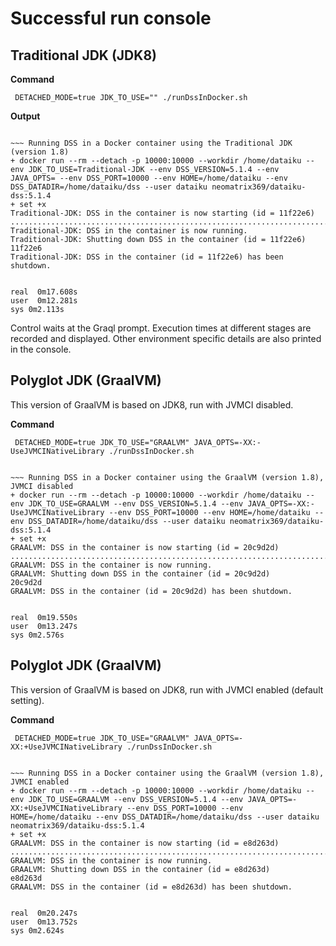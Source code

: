# Successful run console

## Traditional JDK (JDK8)

**Command**
```
 DETACHED_MODE=true JDK_TO_USE="" ./runDssInDocker.sh
```

**Output**

```

~~~ Running DSS in a Docker container using the Traditional JDK (version 1.8)
+ docker run --rm --detach -p 10000:10000 --workdir /home/dataiku --env JDK_TO_USE=Traditional-JDK --env DSS_VERSION=5.1.4 --env JAVA_OPTS= --env DSS_PORT=10000 --env HOME=/home/dataiku --env DSS_DATADIR=/home/dataiku/dss --user dataiku neomatrix369/dataiku-dss:5.1.4
+ set +x
Traditional-JDK: DSS in the container is now starting (id = 11f22e6)
..............................................................................
Traditional-JDK: DSS in the container is now running.
Traditional-JDK: Shutting down DSS in the container (id = 11f22e6)
11f22e6
Traditional-JDK: DSS in the container (id = 11f22e6) has been shutdown.


real  0m17.608s
user  0m12.281s
sys 0m2.113s

```

Control waits at the Graql prompt. Execution times at different stages are recorded and displayed. Other environment specific details are also printed in the console.

## Polyglot JDK (GraalVM)

This version of GraalVM is based on JDK8, run with JVMCI disabled.

**Command**

```
 DETACHED_MODE=true JDK_TO_USE="GRAALVM" JAVA_OPTS=-XX:-UseJVMCINativeLibrary ./runDssInDocker.sh
```

```

~~~ Running DSS in a Docker container using the GraalVM (version 1.8), JVMCI disabled
+ docker run --rm --detach -p 10000:10000 --workdir /home/dataiku --env JDK_TO_USE=GRAALVM --env DSS_VERSION=5.1.4 --env JAVA_OPTS=-XX:-UseJVMCINativeLibrary --env DSS_PORT=10000 --env HOME=/home/dataiku --env DSS_DATADIR=/home/dataiku/dss --user dataiku neomatrix369/dataiku-dss:5.1.4
+ set +x
GRAALVM: DSS in the container is now starting (id = 20c9d2d)
...........................................................................
GRAALVM: DSS in the container is now running.
GRAALVM: Shutting down DSS in the container (id = 20c9d2d)
20c9d2d
GRAALVM: DSS in the container (id = 20c9d2d) has been shutdown.


real  0m19.550s
user  0m13.247s
sys 0m2.576s

``` 

## Polyglot JDK (GraalVM)

This version of GraalVM is based on JDK8, run with JVMCI enabled (default setting).

**Command**

```
 DETACHED_MODE=true JDK_TO_USE="GRAALVM" JAVA_OPTS=-XX:+UseJVMCINativeLibrary ./runDssInDocker.sh
```

```

~~~ Running DSS in a Docker container using the GraalVM (version 1.8), JVMCI enabled
+ docker run --rm --detach -p 10000:10000 --workdir /home/dataiku --env JDK_TO_USE=GRAALVM --env DSS_VERSION=5.1.4 --env JAVA_OPTS=-XX:+UseJVMCINativeLibrary --env DSS_PORT=10000 --env HOME=/home/dataiku --env DSS_DATADIR=/home/dataiku/dss --user dataiku neomatrix369/dataiku-dss:5.1.4
+ set +x
GRAALVM: DSS in the container is now starting (id = e8d263d)
............................................................................
GRAALVM: DSS in the container is now running.
GRAALVM: Shutting down DSS in the container (id = e8d263d)
e8d263d
GRAALVM: DSS in the container (id = e8d263d) has been shutdown.


real  0m20.247s
user  0m13.752s
sys 0m2.624s

``` 